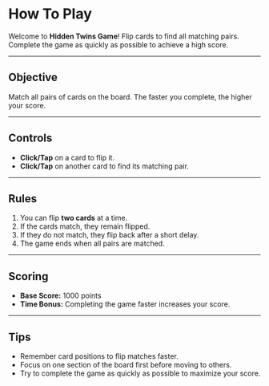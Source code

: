 # How To Play

Welcome to **Hidden Twins Game**! Flip cards to find all matching pairs. Complete the game as quickly as possible to achieve a high score.

---

## Objective
Match all pairs of cards on the board. The faster you complete, the higher your score.

---

## Controls
- **Click/Tap** on a card to flip it.
- **Click/Tap** on another card to find its matching pair.

---

## Rules
1. You can flip **two cards** at a time.
2. If the cards match, they remain flipped.
3. If they do not match, they flip back after a short delay.
4. The game ends when all pairs are matched.

---

## Scoring
- **Base Score:** 1000 points  
- **Time Bonus:** Completing the game faster increases your score.  

---

## Tips
- Remember card positions to flip matches faster.  
- Focus on one section of the board first before moving to others.  
- Try to complete the game as quickly as possible to maximize your score.  